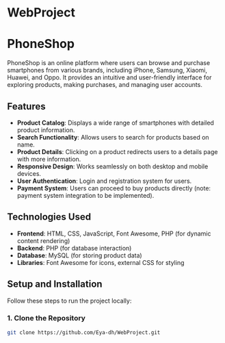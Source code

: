 # WebProject
# PhoneShop

PhoneShop is an online platform where users can browse and purchase smartphones from various brands, including iPhone, Samsung, Xiaomi, Huawei, and Oppo. It provides an intuitive and user-friendly interface for exploring products, making purchases, and managing user accounts.

## Features

- **Product Catalog**: Displays a wide range of smartphones with detailed product information.
- **Search Functionality**: Allows users to search for products based on name.
- **Product Details**: Clicking on a product redirects users to a details page with more information.
- **Responsive Design**: Works seamlessly on both desktop and mobile devices.
- **User Authentication**: Login and registration system for users.
- **Payment System**: Users can proceed to buy products directly (note: payment system integration to be implemented).

## Technologies Used

- **Frontend**: HTML, CSS, JavaScript, Font Awesome, PHP (for dynamic content rendering)
- **Backend**: PHP (for database interaction)
- **Database**: MySQL (for storing product data)
- **Libraries**: Font Awesome for icons, external CSS for styling

## Setup and Installation

Follow these steps to run the project locally:

### 1. Clone the Repository

```bash
git clone https://github.com/Eya-dh/WebProject.git

